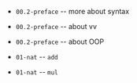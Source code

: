 - `00.2-preface` -- more about syntax
- `00.2-preface` -- about vv
- `00.2-preface` -- about OOP

- `01-nat` -- `add`
- `01-nat` -- `mul`
